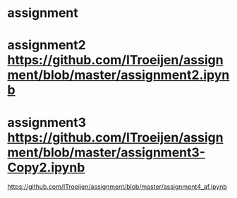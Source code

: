 
# assignment
# assignment2 https://github.com/ITroeijen/assignment/blob/master/assignment2.ipynb
# assignment3 https://github.com/ITroeijen/assignment/blob/master/assignment3-Copy2.ipynb

https://github.com/ITroeijen/assignment/blob/master/assignment4_af.ipynb

